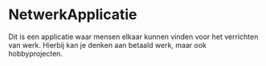 # NetwerkApplicatie
Dit is een applicatie waar mensen elkaar kunnen vinden voor het verrichten van werk. Hierbij kan je denken aan betaald werk, maar ook hobbyprojecten.
